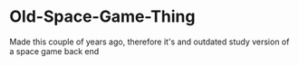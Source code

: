 # Old-Space-Game-Thing
Made this couple of years ago, therefore it's and outdated study version of a space game back end

